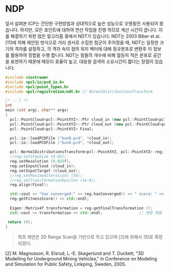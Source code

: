# NDP

앞서 살펴본 ICP는 간단한 구현방법과 상대적으로 높은 성능으로 오랫동안 사용되어 왔습니다. 하지만, 모든 포인트에 대하여 연산 작업을 진행 하므로 계산 시간이 큽니다. 이를 해결하기 위한 많은 알고리즘 중에서 NDT가 있습니다. NDT는 2003 Biber et al. \[11\]에 의해 제안된 방식으로  거리 센서로 수집한 점군이 주어졌을 때, NDT는 일정한 크기의 격자를 설정하고, 각 격자 속의 점의 위치 벡터에 대해 정규분포로 변환후 이 정보를 활용하여 정합을 수행 합니다. NDT는 점들의 개수에 비해 월등히 적은 분포로 공간을 표현하기 때문에 메모리 효율이 높고, 대응쌍 검색의 소요시간이 짧다는 장점이 있습니다. 



```cpp
#include <iostream>
#include <pcl/io/pcd_io.h>
#include <pcl/point_types.h>
#include <pcl/registration/ndt.h> // NormalDistributionsTransform

/* ---[ */
int
main (int argc, char** argv)
{
  pcl::PointCloud<pcl::PointXYZ>::Ptr cloud_in (new pcl::PointCloud<pcl::PointXYZ>);
  pcl::PointCloud<pcl::PointXYZ>::Ptr cloud_out (new pcl::PointCloud<pcl::PointXYZ>);
  pcl::PointCloud<pcl::PointXYZ> Final;   

  pcl::io::loadPCDFile ("bun0.pcd", *cloud_in);
  pcl::io::loadPCDFile ("bun4.pcd", *cloud_out);

  pcl::NormalDistributionsTransform<pcl::PointXYZ, pcl::PointXYZ> reg;
  //reg.setStepSize (0.05);
  reg.setResolution (0.025f);
  reg.setInputCloud (cloud_in);
  reg.setInputTarget (cloud_out);
  //reg.setMaximumIterations (50);
  //reg.setTransformationEpsilon (1e-8);
  reg.align(Final);

  std::cout << "has converged:" << reg.hasConverged() << " score: " <<   // 정확히 정합되면 1(True)
  reg.getFitnessScore() << std::endl;
  
  Eigen::Matrix4f transformation = reg.getFinalTransformation ();
  std::cout << transformation << std::endl;                // 변환 행렬 출력 

 return (0);
}
```







> 최초 제안은 2D Range Scan을 기반으로 하고 있으며 \[2\]에 위해서 3D로 확장 되었다.



\[2\] M. Magnusson, R. Elsrud, L.-E. Skagerlund and T. Duckett, "3D Modelling for Underground Mining Vehicles," in Conference on Modeling and Simulation for Public Safety, Linkping, Sweden, 2005.

